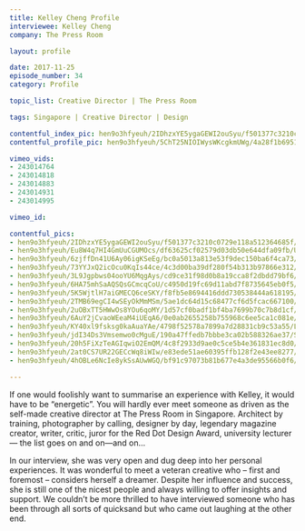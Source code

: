 ```yaml
---
title: Kelley Cheng Profile
interviewee: Kelley Cheng
company: The Press Room

layout: profile

date: 2017-11-25
episode_number: 34
category: Profile

topic_list: Creative Director | The Press Room

tags: Singapore | Creative Director | Design

contentful_index_pic: hen9o3hfyeuh/2IDhzxYE5ygaGEWI2ouSyu/f501377c3210c0729e118a512364685f/Kelley_Cheng.jpg
contentful_profile_pic: hen9o3hfyeuh/5ChT25NIOIWysWKcgkmUWg/4a28f1b6951e1c553dd4bfb3a55b6e29/Kelley_Cheng_Blue_Frame.jpg

vimeo_vids:
- 243014764
- 243014818
- 243014883
- 243014931
- 243014995

vimeo_id: 

contentful_pics:
- hen9o3hfyeuh/2IDhzxYE5ygaGEWI2ouSyu/f501377c3210c0729e118a512364685f/Kelley_Cheng.jpg
- hen9o3hfyeuh/Eu8W4q7HI4GmUuCGUMOcs/df63625cf02579d03db50e644dfa09fb/Umbrella_Stand.jpg
- hen9o3hfyeuh/6zjffDn41U6Ay06igKSeEg/bc0a5013a813e53f9dec150ba6f4ca73/ISh_Issues.jpg
- hen9o3hfyeuh/73YYJxQ2icOcu0KqIs44ce/4c3d00ba39df280f54b313b97866e312/Kelley_at_Work.jpg
- hen9o3hfyeuh/3L9Jgpbws04ooYU6MqgAys/cd9ce31f98d0b8a19cca8f2dbdd79bf6/Rabbit_Fam.jpg
- hen9o3hfyeuh/6HA75mhSaAQSQsGCmcqCoU/c4950d19fc69d11abd7f8735645eb0f5/Office_Wall.jpg
- hen9o3hfyeuh/5K5WjtlH7aiGMECQ6ceSKY/f8fb5e8694416ddd730538444a618195/PR_Office_02.jpg
- hen9o3hfyeuh/2TMB69egCI4wSEyOkMmMSm/5ae1dc64d15c68477cf6d5fcac667100/PR_Office_01.jpg
- hen9o3hfyeuh/2uOBxTT5HWwOs8YOu6qoMY/1d57cf0badf1bf4ba7699b70c7b8d1cf/Desk_Mascot.jpg
- hen9o3hfyeuh/6AuY2jCvaoWEeaM4iUEqA6/0e0ab2655258b755968c6ee5ca1c081e/Duck_Tricycle.jpg
- hen9o3hfyeuh/KY40xl9fsksg0kaAuaYAe/4798f52578a7899a7d28831cb9c53a55/Library.jpg
- hen9o3hfyeuh/jdI34Ds3Vmsemwo0cMguE/190a47ffedb7bbbe3ca02b588326ae37/Shelve_Monsters.jpg
- hen9o3hfyeuh/20h5FiXzTeAGIqwiO2EmQM/4c8f2933d9ae0c5ce5b4e361831ec8d0/Wooden_Elk.jpg
- hen9o3hfyeuh/2at0CS7UR22GECcWq8iWIw/e83ede51ae60395ffb128f2e43ee8277/Calendar.jpg
- hen9o3hfyeuh/4hOBLe6NcIe8ykSsAUwWGQ/bf91c97073b81b677e4a3de95566b0f6/Office_Radio.jpg

---
```


If one would foolishly want to summarise an experience with Kelley, it would have to be “energetic”. You will hardly ever meet someone as driven as the self-made creative director at The Press Room in Singapore. Architect by training, photographer by calling, designer by day, legendary magazine creator, writer, critic, juror for the Red Dot Design Award, university lecturer— the list goes on and on—and on…

In our interview, she was very open and dug deep into her personal experiences. It was wonderful to meet a veteran creative who –  first and foremost – considers herself a dreamer. Despite her influence and success, she is still one of the nicest people and always willing to offer insights and support. We couldn’t be more thrilled to have interviewed someone who has been through all sorts of quicksand but who came out laughing at the other end.
